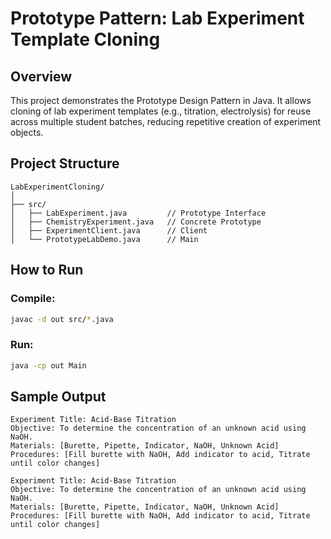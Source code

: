 # Prototype Pattern: Lab Experiment Template Cloning

## Overview

This project demonstrates the Prototype Design Pattern in Java.
It allows cloning of lab experiment templates (e.g., titration, electrolysis) for reuse across multiple student batches, reducing repetitive creation of experiment objects.


## Project Structure

```
LabExperimentCloning/
│
├── src/
│   ├── LabExperiment.java         // Prototype Interface
│   ├── ChemistryExperiment.java   // Concrete Prototype
│   ├── ExperimentClient.java      // Client
│   └── PrototypeLabDemo.java      // Main
```



## How to Run

### Compile:

```bash
javac -d out src/*.java
```

### Run:

```bash
java -cp out Main
```


## Sample Output

```
Experiment Title: Acid-Base Titration
Objective: To determine the concentration of an unknown acid using NaOH.
Materials: [Burette, Pipette, Indicator, NaOH, Unknown Acid]
Procedures: [Fill burette with NaOH, Add indicator to acid, Titrate until color changes]

Experiment Title: Acid-Base Titration
Objective: To determine the concentration of an unknown acid using NaOH.
Materials: [Burette, Pipette, Indicator, NaOH, Unknown Acid]
Procedures: [Fill burette with NaOH, Add indicator to acid, Titrate until color changes]
```
